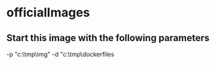 # officialImages


## Start this image with the following parameters

-p "c:\tmp\img"
-d "c:\tmp\dockerfiles
